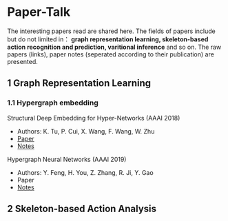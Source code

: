 # Paper-Talk
The interesting papers read are shared here. The fields of papers include but do not limited in： **graph representation learning, skeleton-based action recognition and prediction, varitional inference** and so on. The raw papers (links), paper notes (seperated according to their publication) are presented.

## 1 Graph Representation Learning ##

### 1.1 Hypergraph embedding ###

Structural Deep Embedding for Hyper-Networks (AAAI 2018)
  - Authors: K. Tu, P. Cui, X. Wang, F. Wang, W. Zhu
  - [Paper](https://aaai.org/ocs/index.php/AAAI/AAAI18/paper/view/16797)
  - [Notes](https://github.com/limaosen0/Paper-Talk/blob/master/paper-note/AAAI2018/Structural_deep_embedding_for_hyper-networks/note.md)
  
Hypergraph Neural Networks (AAAI 2019)
  - Authors: Y. Feng, H. You, Z. Zhang, R. Ji, Y. Gao
  - Paper
  - [Notes](https://github.com/limaosen0/Paper-Talk/blob/master/paper-note/AAAI2019/Hypergraph_neural_networks.md)

## 2 Skeleton-based Action Analysis ##
